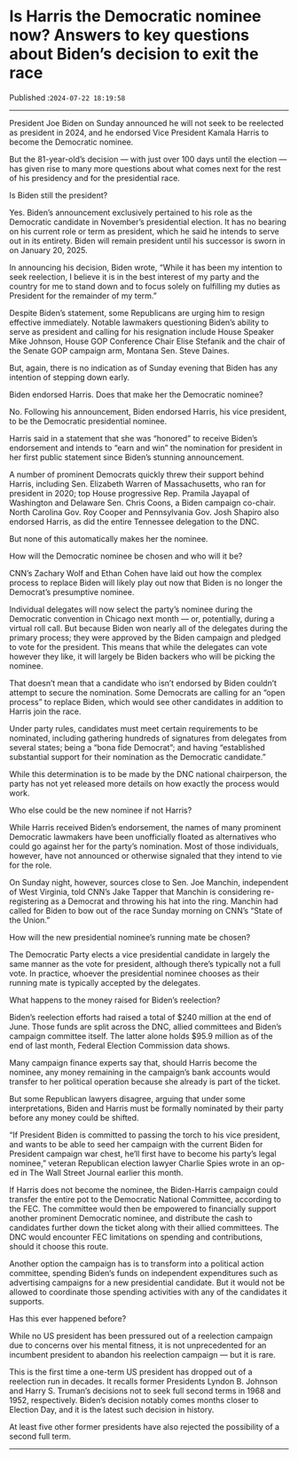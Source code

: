 # Is Harris the Democratic nominee now? Answers to key questions about Biden’s decision to exit the race

Published :`2024-07-22 18:19:58`

---

President Joe Biden on Sunday announced he will not seek to be reelected as president in 2024, and he endorsed Vice President Kamala Harris to become the Democratic nominee.

But the 81-year-old’s decision — with just over 100 days until the election — has given rise to many more questions about what comes next for the rest of his presidency and for the presidential race.

Is Biden still the president?

Yes. Biden’s announcement exclusively pertained to his role as the Democratic candidate in November’s presidential election. It has no bearing on his current role or term as president, which he said he intends to serve out in its entirety. Biden will remain president until his successor is sworn in on January 20, 2025.

In announcing his decision, Biden wrote, “While it has been my intention to seek reelection, I believe it is in the best interest of my party and the country for me to stand down and to focus solely on fulfilling my duties as President for the remainder of my term.”

Despite Biden’s statement, some Republicans are urging him to resign effective immediately. Notable lawmakers questioning Biden’s ability to serve as president and calling for his resignation include House Speaker Mike Johnson, House GOP Conference Chair Elise Stefanik and the chair of the Senate GOP campaign arm, Montana Sen. Steve Daines.

But, again, there is no indication as of Sunday evening that Biden has any intention of stepping down early.

Biden endorsed Harris. Does that make her the Democratic nominee?

No. Following his announcement, Biden endorsed Harris, his vice president, to be the Democratic presidential nominee.

Harris said in a statement that she was “honored” to receive Biden’s endorsement and intends to “earn and win” the nomination for president in her first public statement since Biden’s stunning announcement.

A number of prominent Democrats quickly threw their support behind Harris, including Sen. Elizabeth Warren of Massachusetts, who ran for president in 2020; top House progressive Rep. Pramila Jayapal of Washington and Delaware Sen. Chris Coons, a Biden campaign co-chair. North Carolina Gov. Roy Cooper and Pennsylvania Gov. Josh Shapiro also endorsed Harris, as did the entire Tennessee delegation to the DNC.

But none of this automatically makes her the nominee.

How will the Democratic nominee be chosen and who will it be?

CNN’s Zachary Wolf and Ethan Cohen have laid out how the complex process to replace Biden will likely play out now that Biden is no longer the Democrat’s presumptive nominee.

Individual delegates will now select the party’s nominee during the Democratic convention in Chicago next month — or, potentially, during a virtual roll call. But because Biden won nearly all of the delegates during the primary process; they were approved by the Biden campaign and pledged to vote for the president. This means that while the delegates can vote however they like, it will largely be Biden backers who will be picking the nominee.

That doesn’t mean that a candidate who isn’t endorsed by Biden couldn’t attempt to secure the nomination. Some Democrats are calling for an “open process” to replace Biden, which would see other candidates in addition to Harris join the race.

Under party rules, candidates must meet certain requirements to be nominated, including gathering hundreds of signatures from delegates from several states; being a “bona fide Democrat”; and having “established substantial support for their nomination as the Democratic candidate.”

While this determination is to be made by the DNC national chairperson, the party has not yet released more details on how exactly the process would work.

Who else could be the new nominee if not Harris?

While Harris received Biden’s endorsement, the names of many prominent Democratic lawmakers have been unofficially floated as alternatives who could go against her for the party’s nomination. Most of those individuals, however, have not announced or otherwise signaled that they intend to vie for the role.

On Sunday night, however, sources close to Sen. Joe Manchin, independent of West Virginia, told CNN’s Jake Tapper that Manchin is considering re-registering as a Democrat and throwing his hat into the ring. Manchin had called for Biden to bow out of the race Sunday morning on CNN’s “State of the Union.”

How will the new presidential nominee’s running mate be chosen?

The Democratic Party elects a vice presidential candidate in largely the same manner as the vote for president, although there’s typically not a full vote. In practice, whoever the presidential nominee chooses as their running mate is typically accepted by the delegates.

What happens to the money raised for Biden’s reelection?

Biden’s reelection efforts had raised a total of $240 million at the end of June. Those funds are split across the DNC, allied committees and Biden’s campaign committee itself. The latter alone holds $95.9 million as of the end of last month, Federal Election Commission data shows.

Many campaign finance experts say that, should Harris become the nominee, any money remaining in the campaign’s bank accounts would transfer to her political operation because she already is part of the ticket.

But some Republican lawyers disagree, arguing that under some interpretations, Biden and Harris must be formally nominated by their party before any money could be shifted.

“If President Biden is committed to passing the torch to his vice president, and wants to be able to seed her campaign with the current Biden for President campaign war chest, he’ll first have to become his party’s legal nominee,” veteran Republican election lawyer Charlie Spies wrote in an op-ed in The Wall Street Journal earlier this month.

If Harris does not become the nominee, the Biden-Harris campaign could transfer the entire pot to the Democratic National Committee, according to the FEC. The committee would then be empowered to financially support another prominent Democratic nominee, and distribute the cash to candidates further down the ticket along with their allied committees. The DNC would encounter FEC limitations on spending and contributions, should it choose this route.

Another option the campaign has is to transform into a political action committee, spending Biden’s funds on independent expenditures such as advertising campaigns for a new presidential candidate. But it would not be allowed to coordinate those spending activities with any of the candidates it supports.

Has this ever happened before?

While no US president has been pressured out of a reelection campaign due to concerns over his mental fitness, it is not unprecedented for an incumbent president to abandon his reelection campaign — but it is rare.

This is the first time a one-term US president has dropped out of a reelection run in decades. It recalls former Presidents Lyndon B. Johnson and Harry S. Truman’s decisions not to seek full second terms in 1968 and 1952, respectively. Biden’s decision notably comes months closer to Election Day, and it is the latest such decision in history.

At least five other former presidents have also rejected the possibility of a second full term.

---

